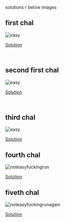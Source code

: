 solutions r below images
<br />

first chal
---------------------

![easy](../static/6447rev/easy1_ida.png)

[Solution](reversing1/)

<br />

second first chal
------------------

![easy](../static/6447rev/medium1_ida.png)

[Solution](reversing2/)

<br />


third chal
----------------------

![easy](../static/6447rev/medium2_ida.png)

[Solution](reversing3/)


fourth chal
----------------------------------

![noteasyfuckingrun](../static/6447rev/hard1_ida.png)

[Solution](reversing4/)


fiveth chal
----------------------------------

![noteasyfuckingrunagain](../static/6447rev/hard2_ida.png)

[Solution](reversing5/)
